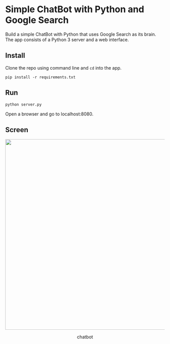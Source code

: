 # Simple ChatBot with Python and Google Search

Build a simple ChatBot with Python that uses Google Search as its brain. The app consists of a Python 3 server and a web interface.


## Install

Clone the repo using command line and `cd` into the app.

```
pip install -r requirements.txt
```

## Run

```
python server.py
```

Open a browser and go to localhost:8080.

## Screen
<div align="center">
  <img src="https://github.com/devman-AI/google-chatbot/blob/master/screen.PNG" width="600">  
  <p>chatbot</p>
</div>
